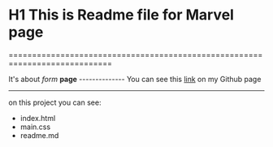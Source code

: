 # H1 This is Readme file for Marvel page
============================================================================

It's about *form* **page** --------------
You can see this [link](https://mol4anovole.github.io/index.html) on my Github page
***
on this project you can see:
* index.html
* main.css
* readme.md

   
